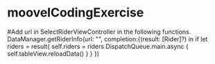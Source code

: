# moovelCodingExercise


#Add url in SelectRiderViewController in the following functions.  
DataManager.getRiderInfo(url: "", completion:{(result: [Rider]?) in
            if let riders = result{
                self.riders = riders
                DispatchQueue.main.async {
                    self.tableView.reloadData()
                }
            }
        })
